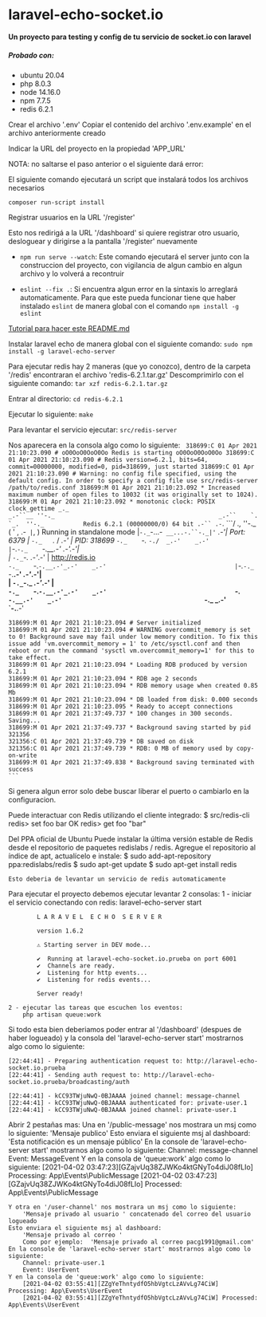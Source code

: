 # laravel-echo-socket.io
**Un proyecto para testing y config de tu servicio de socket.io con laravel**

##### **Probado con**:

* ubuntu 20.04
* php 8.0.3
* node 14.16.0
* npm 7.7.5
* redis 6.2.1

Crear el archivo '.env'
Copiar el contenido del archivo '.env.example' en el archivo anteriormente creado

Indicar la URL del proyecto en la propiedad 'APP_URL'

NOTA: no saltarse el paso anterior o el siguiente dará error:


El siguiente comando ejecutará un script que instalará todos los archivos necesarios

```composer run-script install```


Registrar usuarios en la URL '/register'

Esto nos redirigá a la URL '/dashboard' si quiere registrar otro usuario, desloguear y dirigirse a la pantalla '/register' nuevamente

    


* ```npm run serve --watch```:
    Este comando ejecutará el server junto con la construccion del proyecto, con vigilancia de algun cambio en algun archivo y lo volverá a recontruir

* ```eslint --fix .```: 
    Si encuentra algun error en la sintaxis lo arreglará automaticamente. 
    Para que este pueda funcionar tiene que haber instalado ```eslint``` de manera global con el comando ```npm install -g eslint```

[Tutorial para hacer este README.md](https://guides.github.com/features/mastering-markdown/)


Instalar laravel echo de manera global con el siguiente comando:
    ```sudo npm install -g laravel-echo-server```

Para ejecutar redis hay 2 maneras (que yo conozco), dentro de la carpeta '/redis' encontraran el archivo 'redis-6.2.1.tar.gz'
Descomprimirlo con el siguiente comando:
    ```tar xzf redis-6.2.1.tar.gz```

Entrar al directorio:
    ```cd redis-6.2.1```

Ejecutar lo siguiente:
    ```make```

Para levantar el servicio ejecutar:
    ```src/redis-server```

Nos aparecera en la consola algo como lo siguiente:
    ```
    318699:C 01 Apr 2021 21:10:23.090 # oO0OoO0OoO0Oo Redis is starting oO0OoO0OoO0Oo
    318699:C 01 Apr 2021 21:10:23.090 # Redis version=6.2.1, bits=64, commit=00000000, modified=0, pid=318699, just started
    318699:C 01 Apr 2021 21:10:23.090 # Warning: no config file specified, using the default config. In order to specify a config file use src/redis-server /path/to/redis.conf
    318699:M 01 Apr 2021 21:10:23.092 * Increased maximum number of open files to 10032 (it was originally set to 1024).
    318699:M 01 Apr 2021 21:10:23.092 * monotonic clock: POSIX clock_gettime
                    _._                                                  
            _.-``__ ''-._                                             
        _.-``    `.  `_.  ''-._           Redis 6.2.1 (00000000/0) 64 bit
    .-`` .-```.  ```\/    _.,_ ''-._                                   
    (    '      ,       .-`  | `,    )     Running in standalone mode
    |`-._`-...-` __...-.``-._|'` _.-'|     Port: 6379
    |    `-._   `._    /     _.-'    |     PID: 318699
    `-._    `-._  `-./  _.-'    _.-'                                   
    |`-._`-._    `-.__.-'    _.-'_.-'|                                  
    |    `-._`-._        _.-'_.-'    |           http://redis.io        
    `-._    `-._`-.__.-'_.-'    _.-'                                   
    |`-._`-._    `-.__.-'    _.-'_.-'|                                  
    |    `-._`-._        _.-'_.-'    |                                  
    `-._    `-._`-.__.-'_.-'    _.-'                                   
        `-._    `-.__.-'    _.-'                                       
            `-._        _.-'                                           
                `-.__.-'                                               

    318699:M 01 Apr 2021 21:10:23.094 # Server initialized
    318699:M 01 Apr 2021 21:10:23.094 # WARNING overcommit_memory is set to 0! Background save may fail under low memory condition. To fix this issue add 'vm.overcommit_memory = 1' to /etc/sysctl.conf and then reboot or run the command 'sysctl vm.overcommit_memory=1' for this to take effect.
    318699:M 01 Apr 2021 21:10:23.094 * Loading RDB produced by version 6.2.1
    318699:M 01 Apr 2021 21:10:23.094 * RDB age 2 seconds
    318699:M 01 Apr 2021 21:10:23.094 * RDB memory usage when created 0.85 Mb
    318699:M 01 Apr 2021 21:10:23.094 * DB loaded from disk: 0.000 seconds
    318699:M 01 Apr 2021 21:10:23.095 * Ready to accept connections
    318699:M 01 Apr 2021 21:37:49.737 * 100 changes in 300 seconds. Saving...
    318699:M 01 Apr 2021 21:37:49.737 * Background saving started by pid 321356
    321356:C 01 Apr 2021 21:37:49.739 * DB saved on disk
    321356:C 01 Apr 2021 21:37:49.739 * RDB: 0 MB of memory used by copy-on-write
    318699:M 01 Apr 2021 21:37:49.838 * Background saving terminated with success
    ```


Si genera algun error solo debe buscar liberar el puerto o cambiarlo en la configuracion.

Puede interactuar con Redis utilizando el cliente integrado:
    $ src/redis-cli
    redis> set foo bar
    OK
    redis> get foo
    "bar"


Del PPA oficial de Ubuntu
    Puede instalar la última versión estable de Redis desde el repositorio de paquetes redislabs / redis. Agregue el repositorio al índice de apt, actualícelo e instale:
        $ sudo add-apt-repository ppa:redislabs/redis
        $ sudo apt-get update
        $ sudo apt-get install redis

    Esto deberia de levantar un servicio de redis automaticamente

Para ejecutar el proyecto debemos ejecutar levantar 2 consolas:
    1 - iniciar el servicio conectando con redis:
        laravel-echo-server start

            L A R A V E L  E C H O  S E R V E R

            version 1.6.2

            ⚠ Starting server in DEV mode...

            ✔  Running at laravel-echo-socket.io.prueba on port 6001
            ✔  Channels are ready.
            ✔  Listening for http events...
            ✔  Listening for redis events...

            Server ready!

    2 - ejecutar las tareas que escuchen los eventos:
        php artisan queue:work

Si todo esta bien deberiamos poder entrar al '/dashboard' (despues de haber logueado) y la consola del 'laravel-echo-server start' mostrarnos algo como lo siguiente:

    [22:44:41] - Preparing authentication request to: http://laravel-echo-socket.io.prueba
    [22:44:41] - Sending auth request to: http://laravel-echo-socket.io.prueba/broadcasting/auth

    [22:44:41] - kCC93TWjuNwQ-0BJAAAA joined channel: message-channel
    [22:44:41] - kCC93TWjuNwQ-0BJAAAA authenticated for: private-user.1
    [22:44:41] - kCC93TWjuNwQ-0BJAAAA joined channel: private-user.1

Abrir 2 pestañas mas:
    Una en '/public-message' nos mostrara un msj como lo siguiente:
        'Mensaje publico'
    Esto enviara el siguiente msj al dashboard:
        'Esta notificación es un mensaje público'
    En la console de 'laravel-echo-server start' mostrarnos algo como lo siguiente:
        Channel: message-channel
        Event: MessageEvent
    Y en la consola de 'queue:work' algo como lo siguiente:
        [2021-04-02 03:47:23][GZajvUq38ZJWKo4ktGNyTo4diJ08fLIo] Processing: App\Events\PublicMessage
        [2021-04-02 03:47:23][GZajvUq38ZJWKo4ktGNyTo4diJ08fLIo] Processed:  App\Events\PublicMessage

    Y otra en '/user-channel' nos mostrara un msj como lo siguiente:
        'Mensaje privado al usuario ' concatenado del correo del usuario logueado
    Esto enviara el siguiente msj al dashboard:
        'Mensaje privado al correo '
        Como por ejemplo:  'Mensaje privado al correo pacg1991@gmail.com'
    En la console de 'laravel-echo-server start' mostrarnos algo como lo siguiente:
        Channel: private-user.1
        Event: UserEvent
    Y en la consola de 'queue:work' algo como lo siguiente:
        [2021-04-02 03:55:41][ZZgYeThntydfO5hbVgtcLzAVvLg74CiW] Processing: App\Events\UserEvent
        [2021-04-02 03:55:41][ZZgYeThntydfO5hbVgtcLzAVvLg74CiW] Processed:  App\Events\UserEvent

        